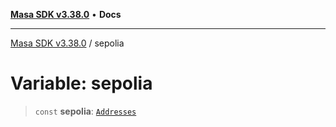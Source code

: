 [**Masa SDK v3.38.0**](../README.md) • **Docs**

***

[Masa SDK v3.38.0](../globals.md) / sepolia

# Variable: sepolia

> `const` **sepolia**: [`Addresses`](../interfaces/Addresses.md)
